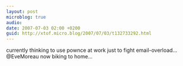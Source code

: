 ```yaml
---
layout: post
microblog: true
audio: 
date: 2007-07-03 02:00 +0200
guid: http://xtof.micro.blog/2007/07/03/t132733292.html
---
```

currently thinking to use pownce at work just to fight email-overload... @EveMoreau now biking to home...
